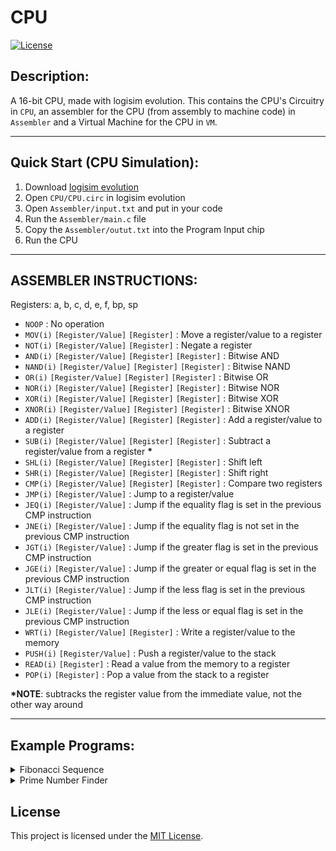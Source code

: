 # CPU

[![License](https://img.shields.io/badge/license-MIT-blue.svg)](https://opensource.org/licenses/MIT)

## Description:
A 16-bit CPU, made with logisim evolution. This contains the CPU's Circuitry in `CPU`, an assembler for the CPU (from assembly to machine code) in `Assembler` and a Virtual Machine for the CPU in `VM`.

---

## Quick Start (CPU Simulation):
1) Download [logisim evolution](https://github.com/logisim-evolution/logisim-evolution)
2) Open `CPU/CPU.circ` in logisim evolution
3) Open `Assembler/input.txt` and put in your code
4) Run the `Assembler/main.c` file
5) Copy the `Assembler/outut.txt` into the Program Input chip
6) Run the CPU

---

## ASSEMBLER INSTRUCTIONS:
Registers: a, b, c, d, e, f, bp, sp

- `NOOP` : No operation
- `MOV(i)` `[Register/Value]` `[Register]` : Move a register/value to a register
- `NOT(i)` `[Register/Value]` `[Register]` : Negate a register
- `AND(i)` `[Register/Value]` `[Register]` `[Register]` : Bitwise AND
- `NAND(i)` `[Register/Value]` `[Register]` `[Register]` : Bitwise NAND
- `OR(i)` `[Register/Value]` `[Register]` `[Register]` : Bitwise OR
- `NOR(i)` `[Register/Value]` `[Register]` `[Register]` : Bitwise NOR
- `XOR(i)` `[Register/Value]` `[Register]` `[Register]` : Bitwise XOR
- `XNOR(i)` `[Register/Value]` `[Register]` `[Register]` : Bitwise XNOR
- `ADD(i)` `[Register/Value]` `[Register]` `[Register]` : Add a register/value to a register
- `SUB(i)` `[Register/Value]` `[Register]` `[Register]` : Subtract a register/value from a register **__*__**
- `SHL(i)` `[Register/Value]` `[Register]` `[Register]` : Shift left
- `SHR(i)` `[Register/Value]` `[Register]` `[Register]` : Shift right
- `CMP(i)` `[Register/Value]` `[Register]` `[Register]` : Compare two registers
- `JMP(i)` `[Register/Value]` : Jump to a register/value
- `JEQ(i)` `[Register/Value]` : Jump if the equality flag is set in the previous CMP instruction
- `JNE(i)` `[Register/Value]` : Jump if the equality flag is not set in the previous CMP instruction
- `JGT(i)` `[Register/Value]` : Jump if the greater flag is set in the previous CMP instruction
- `JGE(i)` `[Register/Value]` : Jump if the greater or equal flag is set in the previous CMP instruction
- `JLT(i)` `[Register/Value]` : Jump if the less flag is set in the previous CMP instruction
- `JLE(i)` `[Register/Value]` : Jump if the less or equal flag is set in the previous CMP instruction
- `WRT(i)` `[Register/Value]` `[Register]` : Write a register/value to the memory
- `PUSH(i)` `[Register/Value]` : Push a register/value to the stack
- `READ(i)` `[Register]` : Read a value from the memory to a register
- `POP(i)` `[Register]` : Pop a value from the stack to a register

**__*NOTE__**: subtracks the register value from the immediate value, not the other way around

---
## Example Programs:
<details>
<summary>Fibonacci Sequence</summary>

`input.txt`:
```assembly
MOVi 0 a
MOVi 1 b

#loop
ADD a b c
PUSH c
MOV b a
MOV c b
JMPi loop
```

`output.txt (+ formatting)`:
```
0000 8400 0000 8402 0001 1414 7900 0480
0502 a800 0005 0000 0000 0000 0000 0000
```
</details>

<details>
<summary>Prime Number Finder</summary>

`input.txt`:
```assembly
#start
MOVi 100 a
MOV a sp
MOVi 2 b

#checkcondition
PUSH a
SHR a a
CMP a b
POP a
JLTi end

MOV b c
SHL c c

#loop
WRTi 65535 c
ADD b c c
CMP c a
JLTi loop

ADDi 1 b b
JMPi checkcondition

#end
```

`output.txt (+ formatting)`:
```
0000 8400 0064 040e 8402 0002 7800 2000
2410 7c00 b000 0018 0484 1d04 b820 ffff
14a4 2500 b000 000e 9412 0001 a800 0006
```
</details>


## License
This project is licensed under the [MIT License](LICENSE).
